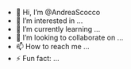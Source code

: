 - 👋 Hi, I’m @AndreaScocco
- 👀 I’m interested in ...
- 🌱 I’m currently learning ...
- 💞️ I’m looking to collaborate on ...
- 📫 How to reach me ...
- ⚡ Fun fact: ...

<!---
AndreaScocco/AndreaScocco is a ✨ special ✨ repository because its `README.md` (this file) appears on your GitHub profile.
You can click the Preview link to take a look at your changes.
--->
